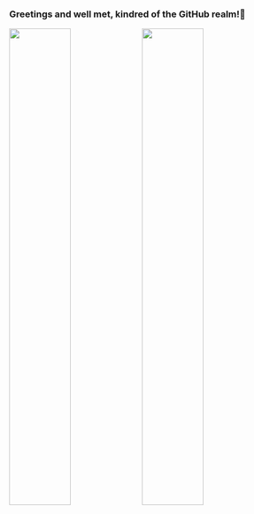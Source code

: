 ### Greetings and well met, kindred of the GitHub realm!👋
<img align="left" width="47%" src="https://github-readme-stats.vercel.app/api?username=nicholas-hgit&show_icons=true&theme=radical&rank_icon=github" />
<img width="47%" src="https://github-readme-stats.vercel.app/api/top-langs/?username=nicholas-hgit&hide_progress=true&theme=radical"/>


 
